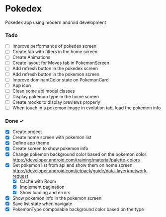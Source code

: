 # Pokedex
Pokedex app using modern android development

### Todo
- [ ] Improve performance of pokedex screen  
- [ ] Create fab with filters in the home screen
- [ ] Create Animations
- [ ] Create layout for Moves tab in PokemonScreen
- [ ] Add refresh button in the pokedex screen
- [ ] Add refresh button in the pokemon screen
- [ ] Improve dominantColor state on PokemonCard
- [ ] App icon
- [ ] Clean some api model classes
- [ ] Display pokemon type in the home screen
- [ ] Create mocks to display previews properly
- [ ] When touch in a pokemon image in evolution tab, load the pokemon info

### Done ✓
- [x] Create project
- [x] Create home screen with pokemon list
- [x] Define app theme 
- [x] Create screen to show pokemon info
- [x] Change pokemon background color based on the pokemon color: https://developer.android.com/training/material/palette-colors
- [x] Get pokemon list from api and show them on home screen  https://developer.android.com/jetpack/guide/data-layer#network-request
  - [x] Cache with Room
  - [x] Implement pagination
  - [x] Show loading and errors
- [x] Show pokemon info in the pokemon screen
- [x] Save list state when navigate
- [x] PokemonType composable background color based on the type
